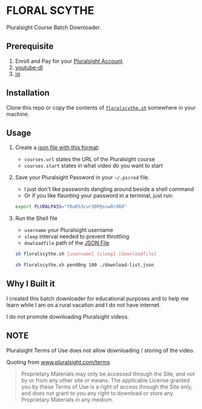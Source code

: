 # FLORAL SCYTHE

Pluralsight Course Batch Downloader.

## Prerequisite

1. Enroll and Pay for your [Pluralsight Account](https://www.pluralsight.com/pricing/free-trial).
2. [youtube-dl](https://youtube-dl.org/)
3. [jq](https://stedolan.github.io/jq/)

## Installation

Clone this repo or copy the contents of [`floralscythe.sh`](./floralscythe.sh) somewhere in your machine.

## Usage

1. Create a [json file with this format](./download-list.json):

    * `courses.url` states the URL of the Pluralsight course
    * `courses.start` states in what video do you want to start

1. Save your Pluralsight Password in your `~/.pscred` file.
    * I just don't like passwords dangling around beside a shell command
    * Or if you like flaunting your password in a terminal, just run:

    ``` bash
    export PLURALPASS="Y0uRS3cur3DP@ssw0rd69"
    ```

1. Run the Shell file

    * `username` your Pluralsight username
    * `sleep` interval needed to prevent throttling
    * `dowloadfile` path of the [JSON File](./download-list.json)

    ``` bash
    sh floralscythe.sh [username] [sleep] [downloadfile]
    ```

    ``` bash
    sh floralscythe.sh pend0ng 100 ./download-list.json
    ```

## Why I Built it

I created this batch downloader for educational purposes and to help me learn while I am on a rural vacation and I do not have internet.

I do not promote downloading Pluralsight videos.

## NOTE

Pluralsight Terms of Use does not allow downloading / storing of the video.

Quoting from www.pluralsight.com/terms

> Proprietary Materials may only be accessed through the Site, and not by or from any other site or means. The applicable License granted you by these Terms of Use is a right of access through the Site only, and does not grant to you any right to download or store any Proprietary Materials in any medium.
